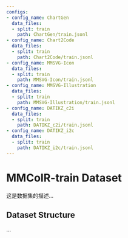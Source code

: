```yaml
---
configs:
- config_name: ChartGen
  data_files:
  - split: train
    path: ChartGen/train.jsonl
- config_name: Chart2Code
  data_files:
  - split: train
    path: Chart2Code/train.jsonl
- config_name: MMSVG-Icon
  data_files:
  - split: train
    path: MMSVG-Icon/train.jsonl
- config_name: MMSVG-Illustration
  data_files:
  - split: train
    path: MMSVG-Illustration/train.jsonl
- config_name: DATIKZ_c2i
  data_files:
  - split: train
    path: DATIKZ_c2i/train.jsonl
- config_name: DATIKZ_i2c
  data_files:
  - split: train
    path: DATIKZ_i2c/train.jsonl
---
```


# MMCoIR-train Dataset

这是数据集的描述...

## Dataset Structure

...